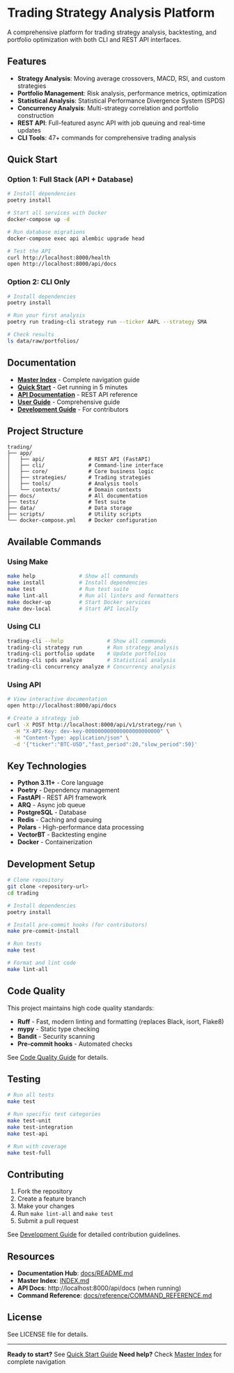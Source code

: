 # Trading Strategy Analysis Platform

A comprehensive platform for trading strategy analysis, backtesting, and portfolio optimization with both CLI and REST API interfaces.

## Features

- **Strategy Analysis**: Moving average crossovers, MACD, RSI, and custom strategies
- **Portfolio Management**: Risk analysis, performance metrics, optimization
- **Statistical Analysis**: Statistical Performance Divergence System (SPDS)
- **Concurrency Analysis**: Multi-strategy correlation and portfolio construction
- **REST API**: Full-featured async API with job queuing and real-time updates
- **CLI Tools**: 47+ commands for comprehensive trading analysis

## Quick Start

### Option 1: Full Stack (API + Database)

```bash
# Install dependencies
poetry install

# Start all services with Docker
docker-compose up -d

# Run database migrations
docker-compose exec api alembic upgrade head

# Test the API
curl http://localhost:8000/health
open http://localhost:8000/api/docs
```

### Option 2: CLI Only

```bash
# Install dependencies
poetry install

# Run your first analysis
poetry run trading-cli strategy run --ticker AAPL --strategy SMA

# Check results
ls data/raw/portfolios/
```

## Documentation

- **[Master Index](INDEX.md)** - Complete navigation guide
- **[Quick Start](docs/getting-started/QUICK_START.md)** - Get running in 5 minutes
- **[API Documentation](docs/api/README.md)** - REST API reference
- **[User Guide](docs/USER_GUIDE.md)** - Comprehensive guide
- **[Development Guide](docs/development/DEVELOPMENT_GUIDE.md)** - For contributors

## Project Structure

```
trading/
├── app/
│   ├── api/              # REST API (FastAPI)
│   ├── cli/              # Command-line interface
│   ├── core/             # Core business logic
│   ├── strategies/       # Trading strategies
│   ├── tools/            # Analysis tools
│   └── contexts/         # Domain contexts
├── docs/                 # All documentation
├── tests/                # Test suite
├── data/                 # Data storage
├── scripts/              # Utility scripts
└── docker-compose.yml    # Docker configuration
```

## Available Commands

### Using Make

```bash
make help              # Show all commands
make install           # Install dependencies
make test              # Run test suite
make lint-all          # Run all linters and formatters
make docker-up         # Start Docker services
make dev-local         # Start API locally
```

### Using CLI

```bash
trading-cli --help              # Show all commands
trading-cli strategy run        # Run strategy analysis
trading-cli portfolio update    # Update portfolios
trading-cli spds analyze        # Statistical analysis
trading-cli concurrency analyze # Concurrency analysis
```

### Using API

```bash
# View interactive documentation
open http://localhost:8000/api/docs

# Create a strategy job
curl -X POST http://localhost:8000/api/v1/strategy/run \
  -H "X-API-Key: dev-key-000000000000000000000000" \
  -H "Content-Type: application/json" \
  -d '{"ticker":"BTC-USD","fast_period":20,"slow_period":50}'
```

## Key Technologies

- **Python 3.11+** - Core language
- **Poetry** - Dependency management
- **FastAPI** - REST API framework
- **ARQ** - Async job queue
- **PostgreSQL** - Database
- **Redis** - Caching and queuing
- **Polars** - High-performance data processing
- **VectorBT** - Backtesting engine
- **Docker** - Containerization

## Development Setup

```bash
# Clone repository
git clone <repository-url>
cd trading

# Install dependencies
poetry install

# Install pre-commit hooks (for contributors)
make pre-commit-install

# Run tests
make test

# Format and lint code
make lint-all
```

## Code Quality

This project maintains high code quality standards:

- **Ruff** - Fast, modern linting and formatting (replaces Black, isort, Flake8)
- **mypy** - Static type checking
- **Bandit** - Security scanning
- **Pre-commit hooks** - Automated checks

See [Code Quality Guide](docs/development/CODE_QUALITY.md) for details.

## Testing

```bash
# Run all tests
make test

# Run specific test categories
make test-unit
make test-integration
make test-api

# Run with coverage
make test-full
```

## Contributing

1. Fork the repository
2. Create a feature branch
3. Make your changes
4. Run `make lint-all` and `make test`
5. Submit a pull request

See [Development Guide](docs/development/DEVELOPMENT_GUIDE.md) for detailed contribution guidelines.

## Resources

- **Documentation Hub**: [docs/README.md](docs/README.md)
- **Master Index**: [INDEX.md](INDEX.md)
- **API Docs**: http://localhost:8000/api/docs (when running)
- **Command Reference**: [docs/reference/COMMAND_REFERENCE.md](docs/reference/COMMAND_REFERENCE.md)

## License

See LICENSE file for details.

---

**Ready to start?** See [Quick Start Guide](docs/getting-started/QUICK_START.md)
**Need help?** Check [Master Index](INDEX.md) for complete navigation
